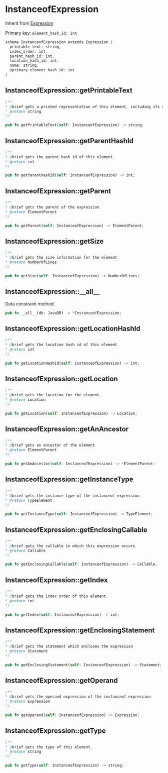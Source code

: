 # InstanceofExpression

Inherit from [Expression](./Expression.md)

Primary key: `element_hash_id: int`

```rust
schema InstanceofExpression extends Expression {
  printable_text: string,
  index_order: int,
  parent_hash_id: int,
  location_hash_id: int,
  name: string,
  @primary element_hash_id: int
}
```
## InstanceofExpression::getPrintableText

```java
/**
* @brief gets a printed representation of this element, including its structure where applicable.
* @return string.
*/
```
```rust
pub fn getPrintableText(self: InstanceofExpression) -> string;
```
## InstanceofExpression::getParentHashId

```java
/**
* @brief gets the parent hash id of this element.
* @return int
*/
```
```rust
pub fn getParentHashId(self: InstanceofExpression) -> int;
```
## InstanceofExpression::getParent

```java
/**
* @brief gets the parent of the expression.
* @return ElementParent 
*/
```
```rust
pub fn getParent(self: InstanceofExpression) -> ElementParent;
```
## InstanceofExpression::getSize

```java
/**
* @brief gets the size information for the element.
* @return NumberOfLines
*/
```
```rust
pub fn getSize(self: InstanceofExpression) -> NumberOfLines;
```
## InstanceofExpression::\_\_all\_\_

Data constraint method.

```rust
pub fn __all__(db: JavaDB) -> *InstanceofExpression;
```
## InstanceofExpression::getLocationHashId

```java
/**
* @brief gets the location hash id of this element.
* @return int
*/
```
```rust
pub fn getLocationHashId(self: InstanceofExpression) -> int;
```
## InstanceofExpression::getLocation

```java
/**
* @brief gets the location for the element.
* @return Location
*/
```
```rust
pub fn getLocation(self: InstanceofExpression) -> Location;
```
## InstanceofExpression::getAnAncestor

```java
/**
* @brief gets an ancestor of the element.
* @return ElementParent 
*/
```
```rust
pub fn getAnAncestor(self: InstanceofExpression) -> *ElementParent;
```
## InstanceofExpression::getInstanceType

```java
/**
* @brief gets the instance type of the instanceof expression
* @return TypeElement
*/
```
```rust
pub fn getInstanceType(self: InstanceofExpression) -> TypeElement;
```
## InstanceofExpression::getEnclosingCallable

```java
/**
* @brief gets the callable in which this expression occurs.
* @return Callable 
*/
```
```rust
pub fn getEnclosingCallable(self: InstanceofExpression) -> Callable;
```
## InstanceofExpression::getIndex

```java
/**
* @brief gets the index order of this element.
* @return int
*/
```
```rust
pub fn getIndex(self: InstanceofExpression) -> int;
```
## InstanceofExpression::getEnclosingStatement

```java
/**
* @brief gets the statement which encloses the expression.
* @return Statement 
*/
```
```rust
pub fn getEnclosingStatement(self: InstanceofExpression) -> Statement;
```
## InstanceofExpression::getOperand

```java
/**
* @brief gets the operand expression of the instanceof expression
* @return Expression 
*/
```
```rust
pub fn getOperand(self: InstanceofExpression) -> Expression;
```
## InstanceofExpression::getType

```java
/**
* @brief gets the type of this element.
* @return string
*/
```
```rust
pub fn getType(self: InstanceofExpression) -> string;
```
